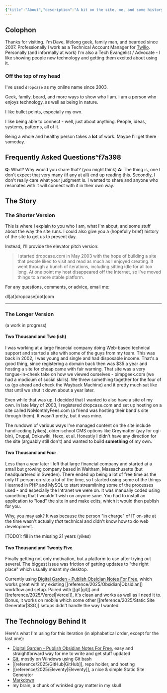 ```yaml
---
{"title":"About","description":"A bit on the site, me, and some history","date":"2025-08-09","tags":["updates"],"dg-publish":true,"created":"2025-08-04T19:55:52","updated":"2025-08-09T21:19:09-04:00","permalink":"/about/","dgPassFrontmatter":true,"noteIcon":"3"}
---
```



## Colophon

Thanks for visiting. I'm Dave, lifelong geek, family man, and bearded since 2007. Professionally I work as a Technical Account Manager for [Twilio](https://www.twilio.com/). Personally (and informally at work) I'm also a Tech Evangelist / Advocate - I like showing people new technology and getting them excited about using it.

### Off the top of my head

I've used `dropcase` as my online name since 2003.

Geek, family, beard, and more ways to show who I am. I am a person who enjoys technology, as well as being in nature.

I like bullet points, especially my own.

I like being able to connect - well, just about anything. People, ideas, systems, patterns, all of it.

Being a whole and healthy person takes a __lot__ of work. Maybe I'll get there someday.

## Frequently Asked Questions^f7a398

**Q**: What? Why would you share that? (you might think)
**A**: The thing is, one I don't expect that very many (if any at all) end up reading this. Secondly, I don't really care what your judgment is. I wanted to share and anyone who resonates with it will connect with it in their own way.

## The Story

### The Shorter Version

This is where I explain to you who I am, what I'm about, and some stuff about the way the site runs. I could also give you a (hopefully brief) history of the site to get us to present day.

Instead, I'll provide the elevator pitch version:

> I started dropcase.com in May 2003 with the hope of building a site that people liked to visit and read as much as I enjoyed creating. It went through a bunch of iterations, including sitting idle for all too long. At one point my host disappeared off the Internet, so I've moved things to a more stable platform.

For any questions, comments, or advice, email me:

dl[at]dropcase[dot]com

----------

### The Longer Version
(a work in progress)

#### Two Thousand and Two (ish)

I was working at a large financial company doing Web-based technical support and started a site with some of the guys from my team. This was back in 2002, I was young and single and had disposable income. That's a good thing, since registering a domain back then was $35 a year and hosting a site for cheap came with fair warning. That site was a very tongue-in-cheek take on how we viewed ourselves - pimpgeek.com (we had a modicum of social skills). We threw something together for the four of us (go ahead and check the Wayback Machine) and it pretty much sat like that until we shut it down about a year later.

Even while that was up, I decided that I wanted to also have a site of my own. In late May of 2003, I registered dropcase.com and set up hosting on a site called NoMonthlyFees.com (a friend was hosting their band's site through them). It wasn't pretty, but it was mine.

The rundown of various ways I've managed content on the site include hand-coding (yikes), older-school CMS options like Greymatter (yay for cgi-bin), Drupal, Dokuwiki, Hexo, et al. Honestly I didn't have any direction for the site (arguably still don't) and wanted to build __something__ of my own.

#### Two Thousand and Four

Less than a year later I left that large financial company and started at a small but growing company based in Waltham, Massachusetts (but headquartered in Sweden). There ended up being a lot of free time as the only IT person on-site a lot of the time, so I started using some of the things I learned in PHP and MySQL to start streamlining some of the processes used - and especially the Intranet we were on. It was manually coded using something that I wouldn't wish on anyone sane. You had to install an application to "load" the site in and make edits, which it would then publish for you.

Why, you may ask? It was because the person "in charge" of IT on-site at the time wasn't actually _that_ technical and didn't know how to do web development.

[TODO]: fill in the missing 21 years (yikes)
#### Two Thousand and Twenty Five

Finally getting not only motivation, but a platform to use after trying out several. The biggest issue was friction of getting updates to "the right place" which usually meant my desktop.

Currently using [Digital Garden - Publish Obsidian Notes For Free](https://dg-docs.ole.dev/), which works great with my existing [[reference/2025/Obsidian\|Obsidian]] workflow and setup. Paired with [[git\|git]] and [[reference/2025/Vercel\|Vercel]], it's clean and works as well as I need it to. Bonus, it works on mobile which some other [[reference/2025/Static Site Generator\|SSG]] setups didn't handle the way I wanted.

## The Technology Behind It

Here's what I'm using for this iteration (in alphabetical order, except for the last one):

- [Digital Garden - Publish Obsidian Notes For Free](https://dg-docs.ole.dev/), easy and straightforward way for me to write and get stuff updated
- [Git](https://git-scm.com/), mostly on Windows using Git bash
- [[reference/2025/GitHub\|GitHub]], repo holder, and hosting
- [[reference/2025/Eleventy\|Eleventy]], a nice & simple Static Site Generator
- [Markdown](https://daringfireball.net/projects/markdown/)
- my brain, a chunk of wrinkled gray matter in my skull
